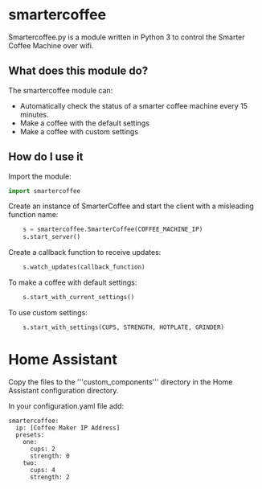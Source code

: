 # smartercoffee

Smartercoffee.py is a module written in Python 3 to control the Smarter Coffee Machine over wifi.

## What does this module do?

The smartercoffee module can:

* Automatically check the status of a smarter coffee machine every 15 minutes.
* Make a coffee with the default settings
* Make a coffee with custom settings

## How do I use it


Import the module:

```python
import smartercoffee
```

Create an instance of SmarterCoffee and start the client with a misleading function name:

```python
    s = smartercoffee.SmarterCoffee(COFFEE_MACHINE_IP)
    s.start_server()
```

Create a callback function to receive updates:

```python
    s.watch_updates(callback_function)
```

To make a coffee with default settings:
```python
    s.start_with_current_settings()
```
To use custom settings:
```python
    s.start_with_settings(CUPS, STRENGTH, HOTPLATE, GRINDER)
```

# Home Assistant

Copy the files to the '''custom_components''' directory in the Home Assistant configuration directory.

In your configuration.yaml file add:

    smartercoffee:
      ip: [Coffee Maker IP Address]
      presets:
        one:
          cups: 2
          strength: 0
        two:
          cups: 4
          strength: 2
